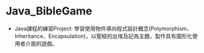 # Java_BibleGame
- Java課程的練習Project: 學習使用物件導向程式設計概念(Polymorphism、Inheritance、Encapsulation)，以聖經的出埃及記為主題，製作具有圖形化使用者介面的遊戲。
